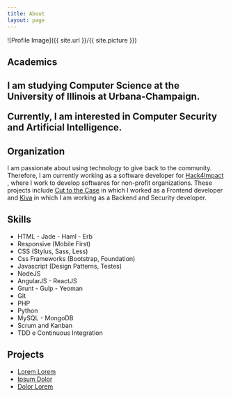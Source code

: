 ```yaml
---
title: About
layout: page
---
```

![Profile Image]({{ site.url }}/{{ site.picture }})

<h2>Academics<h2>

<p>I am studying Computer Science at the University of Illinois at Urbana-Champaign.</p>

<p>Currently, I am interested in Computer Security and Artificial Intelligence.</p>

<h2>Organization</h2>

<p>I am passionate about using technology to give back to the community. Therefore, I am currently working as a software developer for 
	<a href = "https://uiuc.hack4impact.org/" target = "_blank">Hack4Impact</a>
	, where I work to develop softwares for non-profit organizations. These projects include 
	<a href = "https://uiuc.hack4impact.org/projects/?name=c2tc-2" target = "_blank">Cut to the Case</a> 
	in which I worked as a Frontend developer and 
	<a href = "https://www.kiva.org" target = "_blank">Kiva</a>
	in which I am working as a Backend and Security developer.
</p>

<h2>Skills</h2>

<ul class="skill-list">
	<li>HTML - Jade - Haml - Erb</li>
	<li>Responsive (Mobile First)</li>
	<li>CSS (Stylus, Sass, Less)</li>
	<li>Css Frameworks (Bootstrap, Foundation)</li>
	<li>Javascript (Design Patterns, Testes)</li>
	<li>NodeJS</li>
	<li>AngularJS - ReactJS</li>
	<li>Grunt - Gulp - Yeoman</li>
	<li>Git</li>
	<li>PHP</li>
	<li>Python</li>
	<li>MySQL - MongoDB</li>
	<li>Scrum and Kanban</li>
	<li>TDD e Continuous Integration</li>
</ul>

<h2>Projects</h2>

<ul>
	<li><a href="https://github.com/">Lorem Lorem</a></li>
	<li><a href="https://github.com/">Ipsum Dolor</a></li>
	<li><a href="https://github.com/">Dolor Lorem</a></li>
</ul>
